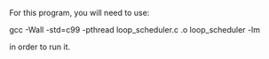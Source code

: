 For this program, you will need to use: 

gcc -Wall -std=c99 -pthread loop_scheduler.c .o loop_scheduler -lm

in order to run it.